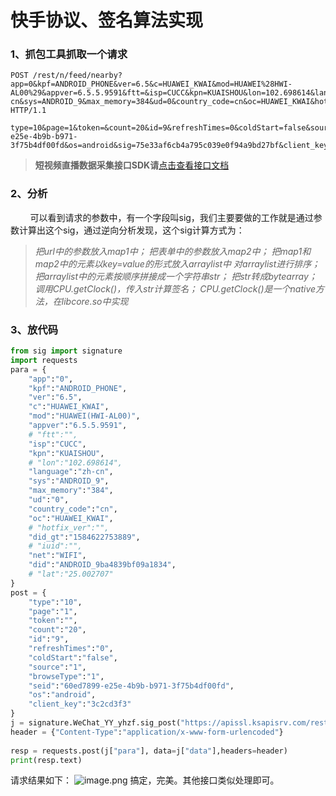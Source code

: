 # 快手协议、签名算法实现


### 1、抓包工具抓取一个请求
```
POST /rest/n/feed/nearby?app=0&kpf=ANDROID_PHONE&ver=6.5&c=HUAWEI_KWAI&mod=HUAWEI%28HWI-AL00%29&appver=6.5.5.9591&ftt=&isp=CUCC&kpn=KUAISHOU&lon=102.698614&language=zh-cn&sys=ANDROID_9&max_memory=384&ud=0&country_code=cn&oc=HUAWEI_KWAI&hotfix_ver=&did_gt=1584622753889&iuid=&net=WIFI&did=ANDROID_9ba4839bf09a1834&lat=25.002707 HTTP/1.1
 
type=10&page=1&token=&count=20&id=9&refreshTimes=0&coldStart=false&source=1&browseType=1&seid=60ed7899-e25e-4b9b-b971-3f75b4df00fd&os=android&sig=75e33af6cb4a795c039e0f94a9bd27bf&client_key=3c2cd3f3
```

>**短视频直播数据采集接口SDK请**[点击查看接口文档](https://docs.qq.com/doc/DU3RKUFVFdVhQbXlR) 


### 2、分析
        可以看到请求的参数中，有一个字段叫sig，我们主要要做的工作就是通过参数计算出这个sig，通过逆向分析发现，这个sig计算方式为：
> _把url中的参数放入map1中；
把表单中的参数放入map2中；
把map1和map2中的元素以key=value的形式放入arraylist中_
> _对arraylist进行排序；
把arraylist中的元素按顺序拼接成一个字符串str；
把str转成bytearray；
调用CPU.getClock()，传入str计算签名；
CPU.getClock()是一个native方法，在libcore.so中实现_


### 3、放代码
```python
from sig import signature
import requests
para = {
    "app":"0",
    "kpf":"ANDROID_PHONE",
    "ver":"6.5",
    "c":"HUAWEI_KWAI",
    "mod":"HUAWEI(HWI-AL00)",
    "appver":"6.5.5.9591",
    # "ftt":"",
    "isp":"CUCC",
    "kpn":"KUAISHOU",
    # "lon":"102.698614",
    "language":"zh-cn",
    "sys":"ANDROID_9",
    "max_memory":"384",
    "ud":"0",
    "country_code":"cn",
    "oc":"HUAWEI_KWAI",
    # "hotfix_ver":"",
    "did_gt":"1584622753889",
    # "iuid":"",
    "net":"WIFI",
    "did":"ANDROID_9ba4839bf09a1834",
    # "lat":"25.002707"
}
post = {
    "type":"10",
    "page":"1",
    "token":"",
    "count":"20",
    "id":"9",
    "refreshTimes":"0",
    "coldStart":"false",
    "source":"1",
    "browseType":"1",
    "seid":"60ed7899-e25e-4b9b-b971-3f75b4df00fd",
    "os":"android",
    "client_key":"3c2cd3f3"
}
j = signature.WeChat_YY_yhzf.sig_post("https://apissl.ksapisrv.com/rest/n/feed/nearby",para,post)
header = {"Content-Type":"application/x-www-form-urlencoded"}
 
resp = requests.post(j["para"], data=j["data"],headers=header)
print(resp.text)
```

请求结果如下：
![image.png](https://cdn.nlark.com/yuque/0/2020/png/97322/1606958397549-a4664517-e9df-496f-8f5f-8816042a6582.png#align=left&display=inline&height=276&name=image.png&originHeight=552&originWidth=2662&size=456425&status=done&style=none&width=1331)
搞定，完美。其他接口类似处理即可。


